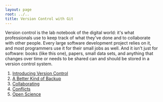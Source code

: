 ```yaml
---
layout: page
root: ../..
title: Version Control with Git
---
```

Version control is the lab notebook of the digital world:
it's what professionals use to keep track of what they've done
and to collaborate with other people.
Every large software development project relies on it,
and most programmers use it for their small jobs as well.
And it isn't just for software:
books (like this one),
papers,
small data sets,
and anything that changes over time or needs to be shared
can and should be stored in a version control system.


1.  [Introducing Version Control](00-intro.html)
2.  [A Better Kind of Backup](01-backup.html)
3.  [Collaborating](02-collab.html)
4.  [Conflicts](03-conflict.html)
5.  [Open Science](04-open.html)


